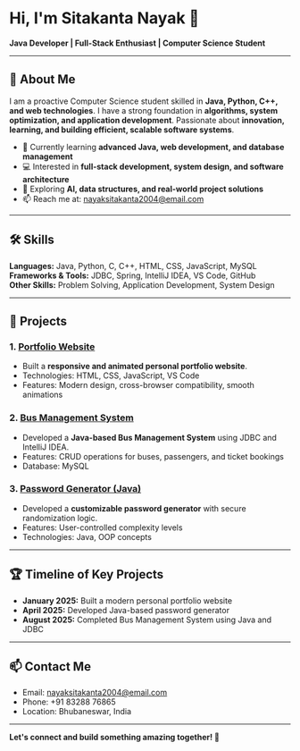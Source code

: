 # Hi, I'm Sitakanta Nayak 👋
**Java Developer | Full-Stack Enthusiast | Computer Science Student**

---

## 🔹 About Me
I am a proactive Computer Science student skilled in **Java, Python, C++, and web technologies**. I have a strong foundation in **algorithms, system optimization, and application development**. Passionate about **innovation, learning, and building efficient, scalable software systems**.

- 🎯 Currently learning **advanced Java, web development, and database management**
- 💻 Interested in **full-stack development, system design, and software architecture**
- 🌱 Exploring **AI, data structures, and real-world project solutions**
- 📫 Reach me at: [nayaksitakanta2004@email.com](mailto:nayaksitakanta2004@email.com)

---

## 🛠 Skills
**Languages:** Java, Python, C, C++, HTML, CSS, JavaScript, MySQL  
**Frameworks & Tools:** JDBC, Spring, IntelliJ IDEA, VS Code, GitHub  
**Other Skills:** Problem Solving, Application Development, System Design

---

## 📂 Projects

### 1. [Portfolio Website](https://github.com/sitakanta-dev/Portfolio-Website)
- Built a **responsive and animated personal portfolio website**.
- Technologies: HTML, CSS, JavaScript, VS Code  
- Features: Modern design, cross-browser compatibility, smooth animations

### 2. [Bus Management System](https://github.com/sitakanta-dev/Bus-Management)
- Developed a **Java-based Bus Management System** using JDBC and IntelliJ IDEA.
- Features: CRUD operations for buses, passengers, and ticket bookings
- Database: MySQL

### 3. [Password Generator (Java)](https://github.com/sitakanta-dev/Password_Generator)
- Developed a **customizable password generator** with secure randomization logic.
- Features: User-controlled complexity levels
- Technologies: Java, OOP concepts

---

## 🏆 Timeline of Key Projects
- **January 2025:** Built a modern personal portfolio website  
- **April 2025:** Developed Java-based password generator  
- **August 2025:** Completed Bus Management System using Java and JDBC

---

## 📫 Contact Me
- Email: [nayaksitakanta2004@email.com](mailto:nayaksitakanta2004@email.com)  
- Phone: +91 83288 76865  
- Location: Bhubaneswar, India  

---

**Let's connect and build something amazing together! 🚀**

